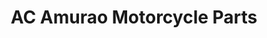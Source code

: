 ---
title: "AC Amurao Motorcycle Parts"
url: /bauan/ac-amurao-motorcycle-parts/
shop: motorcycle
---